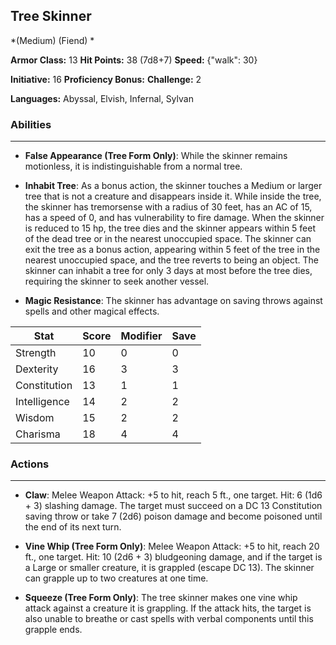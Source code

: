 ## Tree Skinner
*(Medium) (Fiend) *

**Armor Class:** 13
**Hit Points:** 38 (7d8+7)
**Speed:** {"walk": 30}

**Initiative:** 16
**Proficiency Bonus:**
**Challenge:** 2

**Languages:** Abyssal, Elvish, Infernal, Sylvan

### Abilities
 --- 
- **False Appearance (Tree Form Only)**: While the skinner remains motionless, it is indistinguishable from a normal tree.

- **Inhabit Tree**: As a bonus action, the skinner touches a Medium or larger tree that is not a creature and disappears inside it. While inside the tree, the skinner has tremorsense with a radius of 30 feet, has an AC of 15, has a speed of 0, and has vulnerability to fire damage. When the skinner is reduced to 15 hp, the tree dies and the skinner appears within 5 feet of the dead tree or in the nearest unoccupied space. The skinner can exit the tree as a bonus action, appearing within 5 feet of the tree in the nearest unoccupied space, and the tree reverts to being an object. The skinner can inhabit a tree for only 3 days at most before the tree dies, requiring the skinner to seek another vessel.

- **Magic Resistance**: The skinner has advantage on saving throws against spells and other magical effects.



| Stat | Score | Modifier | Save |
| ---- | ---- | ---- | ---- |
| Strength | 10 | 0 | 0 |
| Dexterity | 16 | 3 | 3 |
| Constitution | 13 | 1 | 1 |
| Intelligence | 14 | 2 | 2 |
| Wisdom | 15 | 2 | 2 |
| Charisma | 18 | 4 | 4 |

### Actions
 --- 
- **Claw**: Melee Weapon Attack: +5 to hit, reach 5 ft., one target. Hit: 6 (1d6 + 3) slashing damage. The target must succeed on a DC 13 Constitution saving throw or take 7 (2d6) poison damage and become poisoned until the end of its next turn.

- **Vine Whip (Tree Form Only)**: Melee Weapon Attack: +5 to hit, reach 20 ft., one target. Hit: 10 (2d6 + 3) bludgeoning damage, and if the target is a Large or smaller creature, it is grappled (escape DC 13). The skinner can grapple up to two creatures at one time.

- **Squeeze (Tree Form Only)**: The tree skinner makes one vine whip attack against a creature it is grappling. If the attack hits, the target is also unable to breathe or cast spells with verbal components until this grapple ends.

